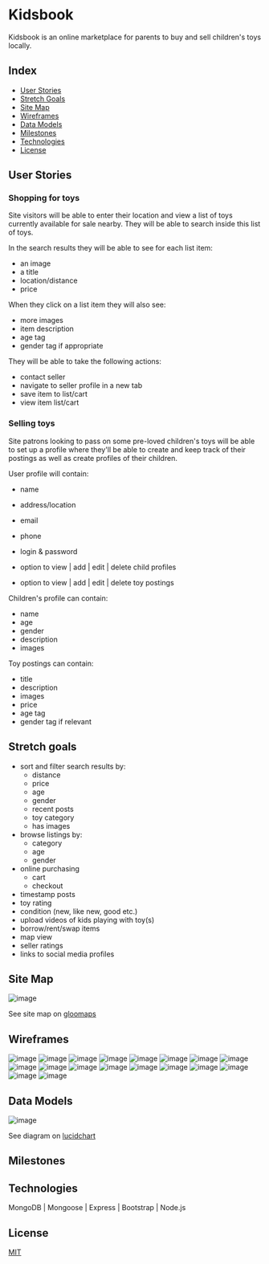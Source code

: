 # Kidsbook

Kidsbook is an online marketplace for parents to buy and sell children's toys locally.

## Index

- [User Stories](#User-Stories)
- [Stretch Goals](#Stretch-Goals)
- [Site Map](#Site-Map)
- [Wireframes](#Wireframes)
- [Data Models](#Data-Models)
- [Milestones](#Milestones)
- [Technologies](#Technologies)
- [License](#License)

## User Stories

### Shopping for toys

Site visitors will be able to enter their location and view a list of toys currently available for sale nearby.
They will be able to search inside this list of toys.

In the search results they will be able to see for each list item:
- an image
- a title
- location/distance
- price

When they click on a list item they will also see:
- more images
- item description
- age tag
- gender tag if appropriate

They will be able to take the following actions:
- contact seller
- navigate to seller profile in a new tab
- save item to list/cart
- view item list/cart

### Selling toys

Site patrons looking to pass on some pre-loved children's toys will be able to set up a profile where they'll be able to create and keep track of their postings as well as create profiles of their children.

User profile will contain:
- name
- address/location
- email
- phone
- login & password

- option to view | add | edit | delete child profiles
- option to view | add | edit | delete toy postings

Children's profile can contain:
- name
- age
- gender
- description
- images

Toy postings can contain:
- title
- description
- images
- price
- age tag
- gender tag if relevant
		
## Stretch goals

- sort and filter search results by: 
	- distance
	- price
	- age
	- gender
	- recent posts
	- toy category
	- has images
- browse listings by:
	- category
	- age
	- gender
- online purchasing
	- cart
	- checkout
- timestamp posts
- toy rating
- condition (new, like new, good etc.)
- upload videos of kids playing with toy(s)
- borrow/rent/swap items
- map view
- seller ratings
- links to social media profiles

## Site Map

![image](gloomap_1e295fa1.png)

See site map on [gloomaps](https://www.gloomaps.com/wgvkaMos6a)

## Wireframes

![image](wf1.png)
![image](wf2.png)
![image](wf3.png)
![image](wf4.png)
![image](wf5.png)
![image](wf6.png)
![image](wf7.png)
![image](wf8.png)
![image](wf9.png)
![image](wf10.png)
![image](wf11.png)
![image](wf12.png)
![image](wf13.png)
![image](wf14.png)
![image](wf15.png)
![image](wf16.png)
![image](wf17.png)
![image](wf18.png)

## Data Models

![image](database_diagram.svg)

See diagram on [lucidchart](https://www.lucidchart.com/invitations/accept/44d72878-61fc-4aa8-b688-39cc548fcfd6)

## Milestones

## Technologies

MongoDB | Mongoose | Express | Bootstrap | Node.js

## License
[MIT](https://choosealicense.com/licenses/mit/)
